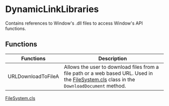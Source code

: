 # DynamicLinkLibraries

Contains references to Window's .dll files to access Window's API functions.

## Functions

| Functions          | Description                                                                                                                                                                          |
|--------------------|--------------------------------------------------------------------------------------------------------------------------------------------------------------------------------------|
| URLDownloadToFileA | Allows the user to download files from a file path or a web based URL. Used in the [FileSystem.cls](/VBXL/Classes/FileSystem/FileSystem.cls) class in the `DownloadDocument` method. |


[FileSystem.cls](/VBXL/Classes/FileSystem/FileSystem.cls#L276) 
